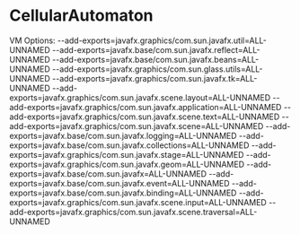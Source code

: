 # CellularAutomaton
VM Options:
--add-exports=javafx.graphics/com.sun.javafx.util=ALL-UNNAMED
--add-exports=javafx.base/com.sun.javafx.reflect=ALL-UNNAMED
--add-exports=javafx.base/com.sun.javafx.beans=ALL-UNNAMED
--add-exports=javafx.graphics/com.sun.glass.utils=ALL-UNNAMED
--add-exports=javafx.graphics/com.sun.javafx.tk=ALL-UNNAMED
--add-exports=javafx.graphics/com.sun.javafx.scene.layout=ALL-UNNAMED
--add-exports=javafx.graphics/com.sun.javafx.application=ALL-UNNAMED
--add-exports=javafx.graphics/com.sun.javafx.scene.text=ALL-UNNAMED
--add-exports=javafx.graphics/com.sun.javafx.scene=ALL-UNNAMED
--add-exports=javafx.base/com.sun.javafx.logging=ALL-UNNAMED
--add-exports=javafx.base/com.sun.javafx.collections=ALL-UNNAMED
--add-exports=javafx.graphics/com.sun.javafx.stage=ALL-UNNAMED
--add-exports=javafx.graphics/com.sun.javafx.geom=ALL-UNNAMED
--add-exports=javafx.base/com.sun.javafx=ALL-UNNAMED
--add-exports=javafx.base/com.sun.javafx.event=ALL-UNNAMED
--add-exports=javafx.base/com.sun.javafx.binding=ALL-UNNAMED
--add-exports=javafx.graphics/com.sun.javafx.scene.input=ALL-UNNAMED
--add-exports=javafx.graphics/com.sun.javafx.scene.traversal=ALL-UNNAMED

